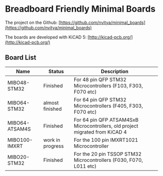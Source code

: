 # Breadboard Friendly Minimal Boards

The project on the Github: [https://github.com/nvitya/minimal_boards](https://github.com/nvitya/minimal_boards)

The boards are developed with KiCAD 5: [http://kicad-pcb.org/](http://kicad-pcb.org/)

## Board List

__Name__        | __Status__      | __Description__
----------------|-----------------|-------------------------------------------------------------
MIBO48-STM32    | Finished        | For 48 pin QFP STM32 Microcontrollers (F103, F303, F070 etc)
MIBO64-STM32    | almost finished | For 64 pin QFP STM32 Microcontrollers (F405, F303, F070 etc)
MIBO64-ATSAM4S  | Finished        | For 64 pin QFP ATSAM4SxB Microcontrollers, old project migrated from KiCAD 4
MIBO100-IMXRT   | work in progress| For the 100 pin IMXRT1021 Microcontroller
MIBO20-STM32    | Finished        | For the 20 pin TSSOP STM32 Microcontrollers (F030, F070, L011 etc)



